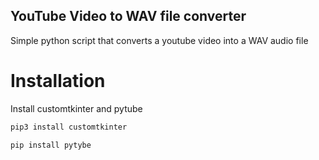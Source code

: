 ## YouTube Video to WAV file converter

Simple python script that converts a youtube video into a WAV audio file

# Installation

Install customtkinter and pytube

```bash
pip3 install customtkinter
```

```bash
pip install pytybe
```
